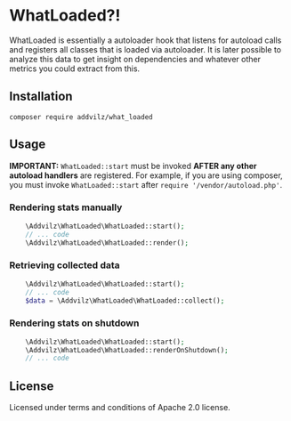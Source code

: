 # WhatLoaded?!

WhatLoaded is essentially a autoloader hook that listens for autoload calls and registers all classes that is loaded via autoloader.
It is later possible to analyze this data to get insight on dependencies and whatever other metrics you could extract from this.

## Installation

`composer require addvilz/what_loaded`

## Usage

**IMPORTANT:** `WhatLoaded::start` must be invoked **AFTER any other autoload handlers** are registered.
For example, if you are using composer, you must invoke `WhatLoaded::start` after `require '/vendor/autoload.php'`.

### Rendering stats manually

```php
    \Addvilz\WhatLoaded\WhatLoaded::start();
    // ... code
    \Addvilz\WhatLoaded\WhatLoaded::render();
```

### Retrieving collected data

```php
    \Addvilz\WhatLoaded\WhatLoaded::start();
    // ... code
    $data = \Addvilz\WhatLoaded\WhatLoaded::collect();
```

### Rendering stats on shutdown

```php
    \Addvilz\WhatLoaded\WhatLoaded::start();
    \Addvilz\WhatLoaded\WhatLoaded::renderOnShutdown();
    // ... code
```

## License
Licensed under terms and conditions of Apache 2.0 license.